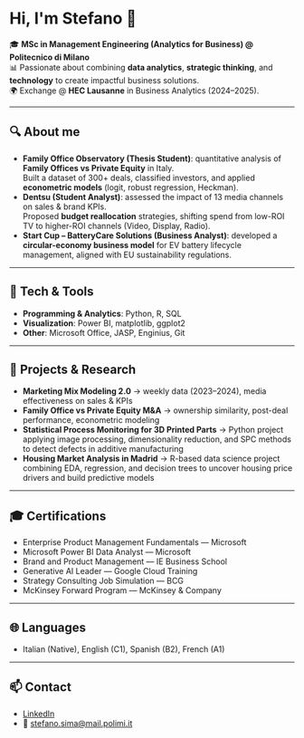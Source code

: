 # Hi, I'm Stefano 👋

🎓 **MSc in Management Engineering (Analytics for Business) @ Politecnico di Milano**  
📊 Passionate about combining **data analytics**, **strategic thinking**, and **technology** to create impactful business solutions.  
🌍 Exchange @ **HEC Lausanne** in Business Analytics (2024–2025).  

---

## 🔍 About me
- **Family Office Observatory (Thesis Student)**: quantitative analysis of **Family Offices vs Private Equity** in Italy.  
  Built a dataset of 300+ deals, classified investors, and applied **econometric models** (logit, robust regression, Heckman).  
- **Dentsu (Student Analyst)**: assessed the impact of 13 media channels on sales & brand KPIs.  
  Proposed **budget reallocation** strategies, shifting spend from low-ROI TV to higher-ROI channels (Video, Display, Radio).  
- **Start Cup – BatteryCare Solutions (Business Analyst)**: developed a **circular-economy business model** for EV battery lifecycle management, aligned with EU sustainability regulations.  

---

## 🧰 Tech & Tools
- **Programming & Analytics**: Python, R, SQL  
- **Visualization**: Power BI, matplotlib, ggplot2  
- **Other**: Microsoft Office, JASP, Enginius, Git  

---

## 📌 Projects & Research
- **Marketing Mix Modeling 2.0** → weekly data (2023–2024), media effectiveness on sales & KPIs  
- **Family Office vs Private Equity M&A** → ownership similarity, post-deal performance, econometric modeling  
- **Statistical Process Monitoring for 3D Printed Parts** → Python project applying image processing, dimensionality reduction, and SPC methods to detect defects in additive manufacturing  
- **Housing Market Analysis in Madrid** → R-based data science project combining EDA, regression, and decision trees to uncover housing price drivers and build predictive models

---

## 🎓 Certifications
- Enterprise Product Management Fundamentals — Microsoft  
- Microsoft Power BI Data Analyst — Microsoft  
- Brand and Product Management — IE Business School  
- Generative AI Leader — Google Cloud Training  
- Strategy Consulting Job Simulation — BCG  
- McKinsey Forward Program — McKinsey & Company  

---

## 🌐 Languages
- Italian (Native), English (C1), Spanish (B2), French (A1)  

---

## 📫 Contact
- [LinkedIn](https://www.linkedin.com/in/stesima)  
- 📧 stefano.sima@mail.polimi.it  
